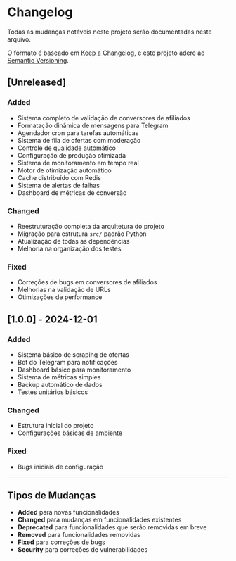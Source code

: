 # Changelog

Todas as mudanças notáveis neste projeto serão documentadas neste arquivo.

O formato é baseado em [Keep a Changelog](https://keepachangelog.com/pt-BR/1.0.0/),
e este projeto adere ao [Semantic Versioning](https://semver.org/lang/pt-BR/).

## [Unreleased]

### Added
- Sistema completo de validação de conversores de afiliados
- Formatação dinâmica de mensagens para Telegram
- Agendador cron para tarefas automáticas
- Sistema de fila de ofertas com moderação
- Controle de qualidade automático
- Configuração de produção otimizada
- Sistema de monitoramento em tempo real
- Motor de otimização automático
- Cache distribuído com Redis
- Sistema de alertas de falhas
- Dashboard de métricas de conversão

### Changed
- Reestruturação completa da arquitetura do projeto
- Migração para estrutura `src/` padrão Python
- Atualização de todas as dependências
- Melhoria na organização dos testes

### Fixed
- Correções de bugs em conversores de afiliados
- Melhorias na validação de URLs
- Otimizações de performance

## [1.0.0] - 2024-12-01

### Added
- Sistema básico de scraping de ofertas
- Bot do Telegram para notificações
- Dashboard básico para monitoramento
- Sistema de métricas simples
- Backup automático de dados
- Testes unitários básicos

### Changed
- Estrutura inicial do projeto
- Configurações básicas de ambiente

### Fixed
- Bugs iniciais de configuração

---

## Tipos de Mudanças

- **Added** para novas funcionalidades
- **Changed** para mudanças em funcionalidades existentes
- **Deprecated** para funcionalidades que serão removidas em breve
- **Removed** para funcionalidades removidas
- **Fixed** para correções de bugs
- **Security** para correções de vulnerabilidades
